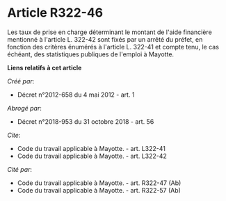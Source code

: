 # Article R322-46

Les taux de prise en charge déterminant le montant de l'aide financière mentionné à l'article L. 322-42 sont fixés par un
arrêté du préfet, en fonction des critères énumérés à l'article L. 322-41 et compte tenu, le cas échéant, des statistiques
publiques de l'emploi à Mayotte.

**Liens relatifs à cet article**

_Créé par_:

  - Décret n°2012-658 du 4 mai 2012 - art. 1

_Abrogé par_:

  - Décret n°2018-953 du 31 octobre 2018 - art. 56

_Cite_:

  - Code du travail applicable à Mayotte. - art. L322-41
  - Code du travail applicable à Mayotte. - art. L322-42

_Cité par_:

  - Code du travail applicable à Mayotte. - art. R322-47 (Ab)
  - Code du travail applicable à Mayotte. - art. R322-57 (Ab)
